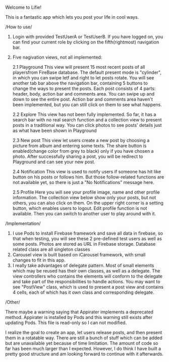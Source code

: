 Welcome to Lifie!

This is a fantastic app which lets you post your life in cool ways.

/How to use/

1. Login with provided TestUserA or TestUserB. If you have logged on, you can find your current role by clicking on the fifth(rightmost) navigation bar.

2. Five nagivation views, not all implemented:

    2.1 Playground
    This view will present 15 most recent posts of all playersfrom FireBase database. The default present mode is "cylinder", in which you can swipe letf and right to let posts rotate. You will see another tab bar above the navigation bar, containing 5 buttons to change the ways to present the posts.
    Each post consists of 4 parts: header, body, action bar and comments area. You can swipe up and down to see the entire post. Action bar and comments area haven't been implemented, but you can still click on them to see what happens.
    
    2.2 Explore
    This view has not been fully implemented. So far, it has a search bar with no real search function and a collection view to present posts in a traditional way. You can click photos to see posts' details just as what have been shown in Playground
    
    2.3 New post
    This view let users create a new post by choosing a picture from album and entering some texts. The share button is enabled(change color from grey to black) only if you have chosen a photo. After successfully sharing a post, you will be redirect to Playground and can see your new post.
    
    2.4 Notification
    This view is used to notify users if someone has hit like button on his posts or follows him. But those follow-related functions are not available yet, so there is just a "No Notifications" message here.
    
    2.5 Profile
    Here you will see your profile image, name and other profile information. The collection view below show only your posts, but not others, you can also click on them.
    On the upper right corner is a setting button, which enables users to logout. Edit profile function is not available.
    Then you can switch to another user to play around with it.
    
/Implementation/

1. I use Pods to install Firebase framework and save all data in firebase, so that when testing, you will see these 2 pre-defined test users as well as some posts. Photos are stored as URL in Firebase storage. Database related class are all singleton classes
2. Carousel view is built based on iCarousel framework, with small changes to fit in this app. 
3. I really take advantages of delegate pattern. Most of small elements which may be reused has their own classes, as well as a delegate. The view controllers who contains the elements will conform to the delegate and take part of the responsibilities to handle actions. You may want to see "PostView" class, which is used to present a post view and contains 4 cells, each of which has it own class and corresponding delegate.

/Other/

There maybe a warning saying that Appirater implements a deprecated method. Appirater is installed by Pods and this warning still exists after updating Pods. This file is read-only so I can not modified.

I realize the goal to create an app, let users release posts, and then present them in a rotatable way. There are still a bunch of stuff which can be added but are unavailable yet because of time limitation. The amount of code so far has been much larger than I expected. However, I do think I have built a pretty good structure and am looking forward to continue with it afterwards.
